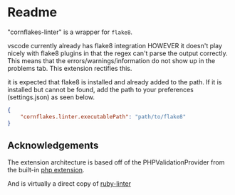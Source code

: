 # Readme

"cornflakes-linter" is a wrapper for `flake8`.

vscode currently already has flake8 integration HOWEVER it doesn't play nicely with flake8 plugins in that the regex can't parse the output correctly. This means that the errors/warnings/information do not show up in the problems tab. This extension rectifies this.

it is expected that flake8 is installed and already added to the path. If it is installed but cannot be found, add the path to your preferences (settings.json) as seen below.

```json
{
	"cornflakes.linter.executablePath": "path/to/flake8"
}
```

## Acknowledgements

The extension architecture is based off of the PHPValidationProvider from the built-in [php extension](https://github.com/Microsoft/vscode/tree/master/extensions/php).

And is virtually a direct copy of [ruby-linter](https://github.com/hoovercj/vscode-ruby-linter)
